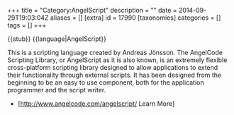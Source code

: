 +++
title = "Category:AngelScript"
description = ""
date = 2014-09-29T19:03:04Z
aliases = []
[extra]
id = 17990
[taxonomies]
categories = []
tags = []
+++

{{stub}}
{{language|AngelScript}}

This is a scripting language created by Andreas Jönsson. The AngelCode Scripting Library, or AngelScript as it is also known, is an extremely flexible cross-platform scripting library designed to allow applications to extend their functionality through external scripts. It has been designed from the beginning to be an easy to use component, both for the application programmer and the script writer.

* [http://www.angelcode.com/angelscript/ Learn More]

